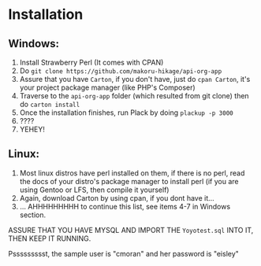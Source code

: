 # Installation

## Windows:

1. Install Strawberry Perl (It comes with CPAN)
2. Do `git clone https://github.com/makoru-hikage/api-org-app`
3. Assure that you have `Carton`, if you don't have, just do `cpan Carton`, it's your project package manager (like PHP's Composer)
4. Traverse to the `api-org-app` folder (which resulted from git clone) then do `carton install`
5. Once the installation finishes, run Plack by doing `plackup -p 3000`
6. ????
7. YEHEY!

## Linux:
1. Most linux distros have perl installed on them, if there is no perl, read the docs of your distro's package manager to install perl (if you are using Gentoo or LFS, then compile it yourself)
2. Again, download Carton by using cpan, if you dont have it...
3. ... AHHHHHHHHH to continue this list, see items 4-7 in Windows section.

ASSURE THAT YOU HAVE MYSQL AND IMPORT THE `Yoyotest.sql` INTO IT, THEN KEEP IT RUNNING.

Pssssssssst, the sample user is "cmoran" and her password is "eisley"
